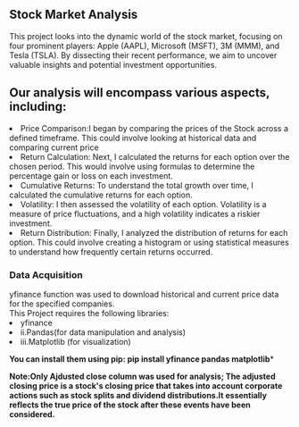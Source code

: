 <h2><B></B>Stock Market Analysis</h2></B>
This project looks into the dynamic world of the stock market, focusing on four prominent players: Apple (AAPL), Microsoft (MSFT), 3M (MMM), and Tesla (TSLA). By dissecting their recent performance, we aim to uncover valuable insights and potential investment opportunities.<br>

<h2>Our analysis will encompass various aspects, including:</h2>
<li>Price Comparison:I began by comparing the prices of the Stock across a defined timeframe. This could involve looking at historical data and comparing current price</li>
<li>Return Calculation: Next, I calculated the returns for each option over the chosen period. This would involve using formulas to determine the percentage gain or loss on each investment.</li>
<li>Cumulative Returns: To understand the total growth over time, I calculated the cumulative returns for each option.</li>
<li>Volatility: I then assessed the volatility of each option. Volatility is a measure of price fluctuations, and a high volatility indicates a riskier investment.</li>
<li>Return Distribution: Finally, I analyzed the distribution of returns for each option. This could involve creating a histogram or using statistical measures to understand how frequently certain returns occurred.</li>

<h3>Data Acquisition</h3>
yfinance function was used to download historical and current price data for the specified companies.<br>
This Project requires the following libraries:
<li>yfinance</li>
<li>ii.Pandas(for data manipulation and analysis)</li>
<li>iii.Matplotlib (for visualization)</li>

**You can install them using pip:
pip install yfinance pandas matplotlib***

**Note:Only Ajdusted close column was used for analysis;
The adjusted closing price is a stock's closing price that takes into account corporate actions such as stock splits and dividend distributions.It essentially reflects the true price of the stock after these events have been considered.**
